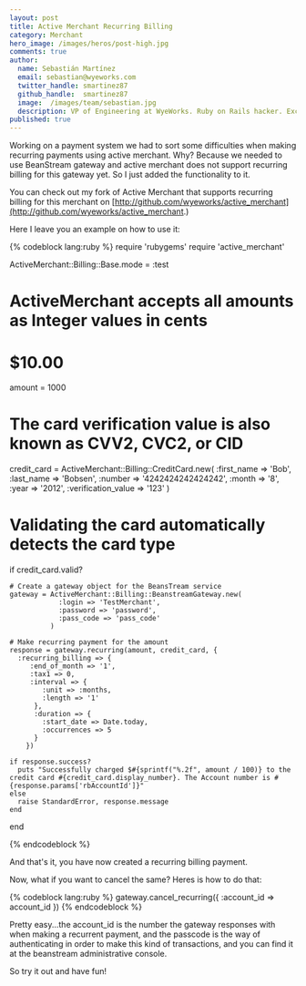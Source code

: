 ```yaml
---
layout: post
title: Active Merchant Recurring Billing
category: Merchant
hero_image: /images/heros/post-high.jpg
comments: true
author:
  name: Sebastián Martínez
  email: sebastian@wyeworks.com
  twitter_handle: smartinez87
  github_handle:  smartinez87
  image:  /images/team/sebastian.jpg
  description: VP of Engineering at WyeWorks. Ruby on Rails hacker. ExceptionNotification maintainer. Coffee & bacon lover.
published: true
---
```

Working on a payment system we had to sort some difficulties when making recurring payments using active merchant. Why? Because we needed to use BeanStream gateway and active merchant does not support recurring billing for this gateway yet.
So I just added the functionality to it.

<!--more-->

You can check out my fork of Active Merchant that supports recurring billing for this merchant on [http://github.com/wyeworks/active_merchant](http://github.com/wyeworks/active_merchant.)

Here I leave you an example on how to use it:

{% codeblock lang:ruby %}
require 'rubygems'
require 'active_merchant'

 ActiveMerchant::Billing::Base.mode = :test

  # ActiveMerchant accepts all amounts as Integer values in cents
  # $10.00
  amount = 1000

  # The card verification value is also known as CVV2, CVC2, or CID
  credit_card = ActiveMerchant::Billing::CreditCard.new(
                  :first_name         => 'Bob',
                  :last_name          => 'Bobsen',
                  :number             => '4242424242424242',
                  :month              => '8',
                  :year               => '2012',
                  :verification_value => '123'
                )

  # Validating the card automatically detects the card type
  if credit_card.valid?

    # Create a gateway object for the BeansTream service
    gateway = ActiveMerchant::Billing::BeanstreamGateway.new(
                :login => 'TestMerchant',
                :password => 'password',
                :pass_code => 'pass_code'
              )

    # Make recurring payment for the amount
    response = gateway.recurring(amount, credit_card, {
      :recurring_billing => {
         :end_of_month => '1',
         :tax1 => 0,
         :interval => {
            :unit => :months,
            :length => '1'
          },
          :duration => {
            :start_date => Date.today,
            :occurrences => 5
          }
        })

    if response.success?
      puts "Successfully charged $#{sprintf("%.2f", amount / 100)} to the credit card #{credit_card.display_number}. The Account number is #{response.params['rbAccountId']}"
    else
      raise StandardError, response.message
    end
  end

{% endcodeblock %}

And that's it, you have now created a recurring billing payment.

Now, what if you want to cancel the same?
Heres is how to do that:

{% codeblock lang:ruby %}
 gateway.cancel_recurring({ :account_id => account_id })
{% endcodeblock %}

Pretty easy...the account_id is the number the gateway responses with when making a recurrent payment, and the passcode is the way of authenticating  in order to make this kind of transactions, and you can find it at the beanstream administrative console.

So try it out and have fun!
